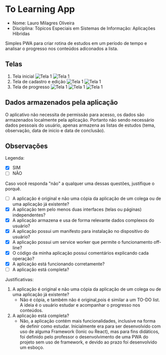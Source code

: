# **To Learning App**

- Nome: Lauro Milagres Oliveira
- Disciplina: Tópicos Especiais em Sistemas de Informação: Aplicações Híbridas

Simples PWA para criar rotina de estudos em um período de tempo e analisar o progresso nos conteúdos adiconados a lista.

## Telas

1. Tela inicial
![Tela 1](images/telas/t2.jpeg)
![Tela 1](images/telas/t3.jpeg)
2. Tela de cadastro e edição
![Tela 1](images/telas/t1.jpeg)
![Tela 1](images/telas/t7.jpeg)
3. Tela de progresso
![Tela 1](images/telas/t4.jpeg)
![Tela 1](images/telas/t5.jpeg)
![Tela 1](images/telas/t6.jpeg)

## Dados armazenados pela aplicação

O aplicativo não necessita de permissão para acesso, os dados são armazenados localmente pela aplicação.
Portanto não sendo necessário dados pessoais do usuário, apenas armazena as listas de estudos (tema, observação, data de inicio e data de conclusão).

## Observações

Legenda:
- [x] SIM
- [ ] NÃO

Caso você responda "não" a qualquer uma dessas questões, justifique o porquê.

- [ ] A aplicação é original e não uma cópia da aplicação de um colega ou de uma aplicação já existente?
- [x] A aplicação tem pelo menos duas interfaces (telas ou páginas) independentes?
- [x] A aplicação armazena e usa de forma relevante dados complexos do usuário?
- [x] A aplicação possui um manifesto para instalação no dispositivo do usuário?
- [x] A aplicação possui um service worker que permite o funcionamento off-line?
- [x] O código da minha aplicação possui comentários explicando cada operação?
- [x] A aplicação está funcionando corretamente?
- [ ] A aplicação está completa?

Justificativas:

1. A aplicação é original e não uma cópia da aplicação de um colega ou de uma aplicação já existente?
    - Não é cópia, e também não é original,pois é similar a um TO-DO list. A ideia é o usuário estudar e acompanhar o progresso nos conteúdos.
2. A aplicação está completa?
    - Não, a aplicação contém mais funcionalidades, inclusive na forma de definir como estudar. Inicialmente era para ser desenvolvido com uso de alguma Framework (Ionic ou React), mas para fins didáticos, foi definido pelo professor o desenvolvimento de uma PWA do projeto sem uso de framework, e devido ao prazo foi desenvolvido um esboço.